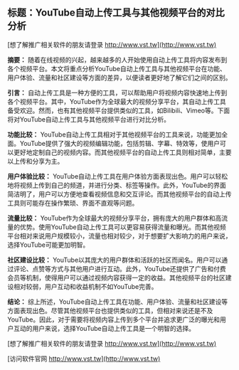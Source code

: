 ## **标题：YouTube自动上传工具与其他视频平台的对比分析**

[想了解推广相关软件的朋友请登录 http://www.vst.tw](http://www.vst.tw)

**摘要：**
随着在线视频的兴起，越来越多的人开始使用自动上传工具将内容发布到各个视频平台。本文将重点分析YouTube自动上传工具与其他视频平台在功能、用户体验、流量和社区建设等方面的差异，以便读者更好地了解它们之间的区别。

**引言：**
自动上传工具是一种方便的工具，可以帮助用户将视频内容快速地上传到各个视频平台。其中，YouTube作为全球最大的视频分享平台，其自动上传工具备受欢迎。然而，也有其他视频平台提供类似的工具，如Bilibili、Vimeo等。下面将对YouTube自动上传工具与其他视频平台进行对比分析。

**功能比较：**
YouTube自动上传工具相对于其他视频平台的工具来说，功能更加全面。YouTube提供了强大的视频编辑功能，包括剪辑、字幕、特效等，使用户可以更好地定制自己的视频内容。而其他视频平台的自动上传工具则相对简单，主要以上传和分享为主。

**用户体验比较：**
YouTube自动上传工具在用户体验方面表现出色。用户可以轻松地将视频上传到自己的频道，并进行分类、标签等操作。此外，YouTube的界面简洁明了，用户可以方便地查看视频信息和交互评论。而其他视频平台的自动上传工具则可能存在操作繁琐、界面不直观等问题。

**流量比较：**
YouTube作为全球最大的视频分享平台，拥有庞大的用户群体和高流量的优势。使用YouTube自动上传工具可以更容易获得流量和曝光。而其他视频平台相对来说用户规模较小，流量也相对较少，对于想要扩大影响力的用户来说，选择YouTube可能更加明智。

**社区建设比较：**
YouTube以其庞大的用户群体和活跃的社区而闻名。用户可以通过评论、点赞等方式与其他用户进行互动。此外，YouTube还提供了广告和付费会员等机制，使得用户可以通过视频内容获得一定的收益。其他视频平台的社区建设相对较弱，用户互动和收益机制不如YouTube完善。

**结论：**
综上所述，YouTube自动上传工具在功能、用户体验、流量和社区建设等方面表现出色。尽管其他视频平台也提供类似的工具，但相对来说还是不及YouTube。因此，对于需要将视频内容上传到多个平台并追求更广泛的曝光和用户互动的用户来说，选择YouTube自动上传工具是一个明智的选择。

[想了解推广相关软件的朋友请登录 http://www.vst.tw](http://www.vst.tw)


[访问软件官网 http://www.vst.tw](http://www.vst.tw)
